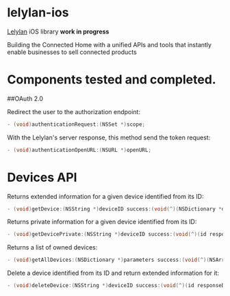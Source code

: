 lelylan-ios
===========

[Lelylan](http://www.lelylan.com/) iOS library **work in progress**

Building the Connected Home with a unified APIs and tools that instantly enable
businesses to sell connected products

Components tested and completed.
===========

##OAuth 2.0

Redirect the user to the authorization endpoint:
```Objective-C
- (void)authenticationRequest:(NSSet *)scope;
```

With the Lelylan's server response, this method send the token request:
```Objective-C
- (void)authenticationOpenURL:(NSURL *)openURL;
```

Devices API
===========

Returns extended information for a given device identified from its ID:
```Objective-C
- (void)getDevice:(NSString *)deviceID success:(void(^)(NSDictionary *device))success failure:(void(^)(NSError *error))failure;
```

Returns private information for a given device identified from its ID:
```Objective-C
- (void)getDevicePrivate:(NSString *)deviceID success:(void(^)(id responseData))success failure:(void(^)(NSError *error))failure;
```
Returns a list of owned devices:
```Objective-C
- (void)getAllDevices:(NSDictionary *)parameters success:(void(^)(NSArray *devices))success failure:(void(^)(NSError *error))failure;
```

Delete a device identified from its ID and return extended information for it:
```Objective-C
- (void)deleteDevice:(NSString *)deviceID success:(void(^)(id responseData))success failure:(void(^)(NSError *error))failure;
```
